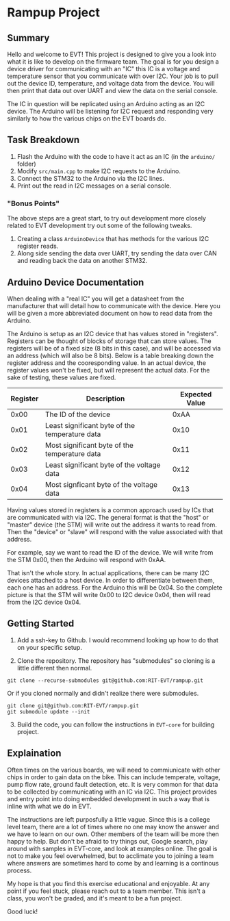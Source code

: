 # Rampup Project

## Summary

Hello and welcome to EVT! This project is designed to give you a look into what
it is like to develop on the firmware team. The goal is for you design a
device driver for communicating with an "IC" this IC is a voltage and
temperature sensor that you communicate with over I2C. Your job is to pull
out the device ID, temperature, and voltage data from the device. You will
then print that data out over UART and view the data on the serial console.

The IC in question will be replicated using an Arduino acting as an I2C device.
The Arduino will be listening for I2C request and responding very similarly to
how the various chips on the EVT boards do.

## Task Breakdown

1. Flash the Arduino with the code to have it act as an IC (in the `arduino/`
folder)
2. Modify `src/main.cpp` to make I2C requests to the Arduino.
3. Connect the STM32 to the Arduino via the I2C lines.
4. Print out the read in I2C messages on a serial console.

### "Bonus Points"

The above steps are a great start, to try out development more closely related
to EVT development try out some of the following tweaks.

1. Creating a class `ArduinoDevice` that has methods for the various I2C
register reads.
2. Along side sending the data over UART, try sending the data over CAN and
reading back the data on another STM32.

## Arduino Device Documentation

When dealing with a "real IC" you will get a datasheet from the manufacturer
that will detail how to communicate with the device. Here you will be given
a more abbreviated document on how to read data from the Arduino.

The Arduino is setup as an I2C device that has values stored in "registers".
Registers can be thought of blocks of storage that can store values. The
registers will be of a fixed size (8 bits in this case), and will be accessed
via an address (which will also be 8 bits). Below is a table breaking down
the register address and the cooresponding value. In an actual device, the
register values won't be fixed, but will represent the actual data. For the
sake of testing, these values are fixed.

| Register | Description                                    | Expected Value |
|----------|------------------------------------------------|----------------|
| 0x00     | The ID of the device                           | 0xAA           |
| 0x01     | Least significant byte of the temperature data | 0x10           |
| 0x02     | Most significant byte of the temperature data  | 0x11           |
| 0x03     | Least significant byte of the voltage data     | 0x12           |
| 0x04     | Most signficant byte of the voltage data       | 0x13           |

Having values stored in registers is a common approach used by ICs that are
communicated with via I2C. The general format is that the "host" or "master"
device (the STM) will write out the address it wants to read from. Then the
"device" or "slave" will respond with the value associated with that
address.

For example, say we want to read the ID of the device. We will write from
the STM 0x00, then the Arduino will respond with 0xAA.

That isn't the whole story. In actual applications, there can be many
I2C devices attached to a host device. In order to differentiate between them,
each one has an address. For the Arduino this will be 0x04. So the complete
picture is that the STM will write 0x00 to I2C device 0x04, then will read
from the I2C device 0x04.

## Getting Started

1. Add a ssh-key to Github. I would recommend looking up how to do that on
your specific setup.

2. Clone the repository. The repository has "submodules" so cloning is a little
different then normal.

```
git clone --recurse-submodules git@github.com:RIT-EVT/rampup.git
```

Or if you cloned normally and didn't realize there were submodules.

```
git clone git@github.com:RIT-EVT/rampup.git
git submodule update --init
```

3. Build the code, you can follow the instructions in `EVT-core` for building
project.

## Explaination

Often times on the various boards, we will need to commiunicate with other
chips in order to gain data on the bike. This can include temperate, voltage,
pump flow rate, ground fault detection, etc. It is very common for that data
to be collected by communicating with an IC via I2C. This project provides and
entry point into doing embedded development in such a way that is inline with
what we do in EVT.

The instructions are left purposfully a little vague. Since this is a college
level team, there are a lot of times where no one may know the answer and we
have to learn on our own. Other members of the team will be more then happy to
help. But don't be afraid to try things out, Google search, play around with
samples in EVT-core, and look at examples online. The goal is not to make you
feel overwhelmed, but to acclimate you to joining a team where answers are
sometimes hard to come by and learning is a continous process.

My hope is that you find this exercise educational and enjoyable. At any point
if you feel stuck, please reach out to a team member. This isn't a class, you
won't be graded, and it's meant to be a fun project.

Good luck!
